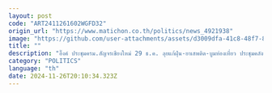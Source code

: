 ```yaml
---
layout: post
code: "ART2411261602WGFD32"
origin_url: "https://www.matichon.co.th/politics/news_4921938"
image: "https://github.com/user-attachments/assets/d3009dfa-41c8-48f7-815b-e3e950cb55d3"
title: ""
description: "อิ๊งค์ ประชุมครม.สัญจรเชียงใหม่ 29 ธ.ค. ลุยแก้ฝุ่น-ยาเสพติด-บูมท่องเที่ยว ประชุมคลังเชียงรายฟื้นเศรษฐกิจ"
category: "POLITICS"
language: "th"
date: 2024-11-26T20:10:34.323Z
---
```


# 